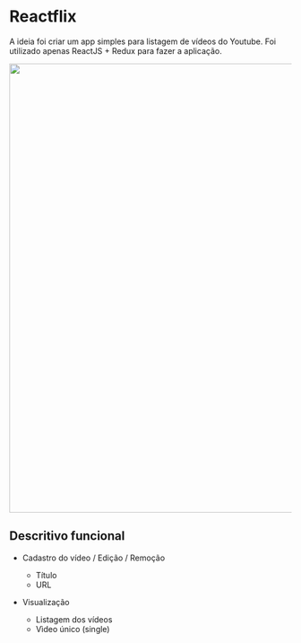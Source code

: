 # Reactflix

A ideia foi criar um app simples para listagem de vídeos do Youtube.
Foi utilizado apenas ReactJS + Redux para fazer a aplicação.

<img src="https://user-images.githubusercontent.com/989544/83976769-122caf80-a8ca-11ea-8493-7d5967bb42c7.png" width="800" />

## Descritivo funcional

- Cadastro do vídeo / Edição / Remoção
  - Título
  - URL
  
- Visualização
  - Listagem dos vídeos
  - Vìdeo único (single)
